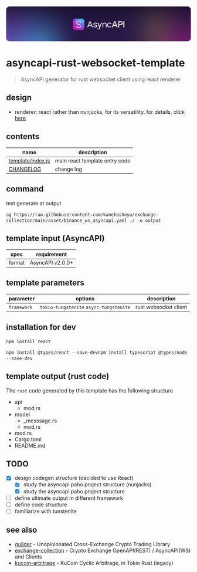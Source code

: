 [![AsyncAPI logo](./assets/logo_banner.png)](https://www.asyncapi.com)

# asyncapi-rust-websocket-template
> AsyncAPI generator for rust websocket client using react renderer

## design
- renderer: react rather than nunjucks, for its versatility. for details, click [here](https://www.asyncapi.com/docs/tools/generator/file-templates)

## contents
| name                                     | description                    |
| ---------------------------------------- | ------------------------------ |
| [template/index.js](./template/index.js) | main react template entry code |
| [CHANGELOG](./CHANGELOG.md)              | change log                     |

## command
test generate at output
```
ag https://raw.githubusercontent.com/kanekoshoyu/exchange-collection/main/asset/binance_ws_asyncapi.yaml ./ -o output
```

## template input (AsyncAPI)
| spec   | requirement      |
| ------ | ---------------- |
| format | AsyncAPI v2.0.0+ |


## template parameters
| parameter   | options                                 | description           |
| ----------- | --------------------------------------- | --------------------- |
| `framework` | `tokio-tungstenite` `async-tungstenite` | rust websocket client |

## installation for dev

```
npm install react
```
```
npm install @types/react --save-devnpm install typescript @types/node --save-dev
```

## template output (rust code)
The `rust` code generated by this template has the following structure
- api
  - mod.rs
- model
  - _messsage.rs
  - mod.rs
- mod.rs
- Cargo.toml
- README.md

## TODO
- [x] design codegen structure (decided to use React)
  - [x] study the asyncapi paho project structure (nunjacks)
  - [x] study the asyncapi paho project structure
- [ ] define ultimate output in different framework
- [ ] define code structure
- [ ] familiarize with tunstenite

## see also
- [guilder](https://github.com/kanekoshoyu/guilder) - Unopinionated Cross-Exchange Crypto Trading Library
- [exchange-collection](https://github.com/kanekoshoyu/exchange-collection) - Crypto Exchange OpenAPI(REST) / AsyncAPI(WS) and Clients
- [kucoin-arbitrage](https://github.com/kanekoshoyu/kucoin_arbitrage) - KuCoin Cyclic Arbitrage, in Tokio Rust (legacy)

